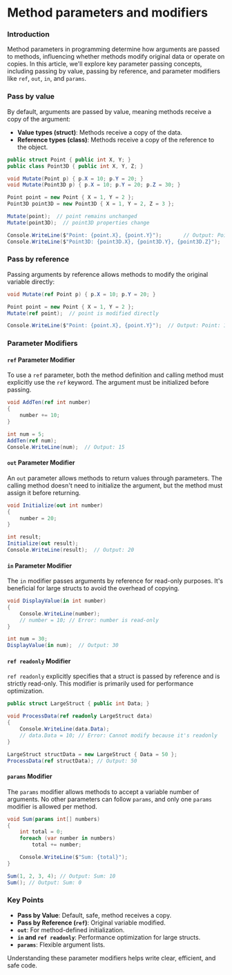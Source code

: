 # Method parameters and modifiers

### Introduction

Method parameters in programming determine how arguments are passed to methods, influencing whether methods modify original data or operate on copies. In this article, we'll explore key parameter passing concepts, including passing by value, passing by reference, and parameter modifiers like `ref`, `out`, `in`, and `params`.

### Pass by value

By default, arguments are passed by value, meaning methods receive a copy of the argument:

* **Value types (struct)**: Methods receive a copy of the data.
* **Reference types (class)**: Methods receive a copy of the reference to the object.



```csharp
public struct Point { public int X, Y; }
public class Point3D { public int X, Y, Z; }

void Mutate(Point p) { p.X = 10; p.Y = 20; }
void Mutate(Point3D p) { p.X = 10; p.Y = 20; p.Z = 30; }

Point point = new Point { X = 1, Y = 2 };
Point3D point3D = new Point3D { X = 1, Y = 2, Z = 3 };

Mutate(point);  // point remains unchanged
Mutate(point3D);  // point3D properties change

Console.WriteLine($"Point: {point.X}, {point.Y}");       // Output: Point: 1, 2
Console.WriteLine($"Point3D: {point3D.X}, {point3D.Y}, {point3D.Z}");  // Output: Point3D: 10, 20, 30
```

### Pass by reference&#x20;

Passing arguments by reference allows methods to modify the original variable directly:

```csharp
void Mutate(ref Point p) { p.X = 10; p.Y = 20; }

Point point = new Point { X = 1, Y = 2 };
Mutate(ref point);  // point is modified directly

Console.WriteLine($"Point: {point.X}, {point.Y}");  // Output: Point: 10, 20
```

### Parameter Modifiers

#### `ref` Parameter Modifier

To use a `ref` parameter, both the method definition and calling method must explicitly use the `ref` keyword. The argument must be initialized before passing.

```csharp
void AddTen(ref int number)
{
    number += 10;
}

int num = 5;
AddTen(ref num);
Console.WriteLine(num);  // Output: 15
```

#### `out` Parameter Modifier

An `out` parameter allows methods to return values through parameters. The calling method doesn't need to initialize the argument, but the method must assign it before returning.

```csharp
void Initialize(out int number)
{
    number = 20;
}

int result;
Initialize(out result);
Console.WriteLine(result);  // Output: 20
```

#### `in` Parameter Modifier

The `in` modifier passes arguments by reference for read-only purposes. It's beneficial for large structs to avoid the overhead of copying.

```csharp
void DisplayValue(in int number)
{
    Console.WriteLine(number);
    // number = 10; // Error: number is read-only
}

int num = 30;
DisplayValue(in num);  // Output: 30
```

#### `ref readonly` Modifier

`ref readonly` explicitly specifies that a struct is passed by reference and is strictly read-only. This modifier is primarily used for performance optimization.

```csharp
public struct LargeStruct { public int Data; }

void ProcessData(ref readonly LargeStruct data)
{
    Console.WriteLine(data.Data);
    // data.Data = 10; // Error: Cannot modify because it's readonly
}

LargeStruct structData = new LargeStruct { Data = 50 };
ProcessData(ref structData); // Output: 50
```

#### `params` Modifier

The `params` modifier allows methods to accept a variable number of arguments. No other parameters can follow `params`, and only one `params` modifier is allowed per method.

```csharp
void Sum(params int[] numbers)
{
    int total = 0;
    foreach (var number in numbers)
        total += number;

    Console.WriteLine($"Sum: {total}");
}

Sum(1, 2, 3, 4); // Output: Sum: 10
Sum(); // Output: Sum: 0
```

### Key Points

* **Pass by Value**: Default, safe, method receives a copy.
* **Pass by Reference (`ref`)**: Original variable modified.
* **`out`**: For method-defined initialization.
* **`in` and `ref readonly`**: Performance optimization for large structs.
* **`params`**: Flexible argument lists.

Understanding these parameter modifiers helps write clear, efficient, and safe code.
